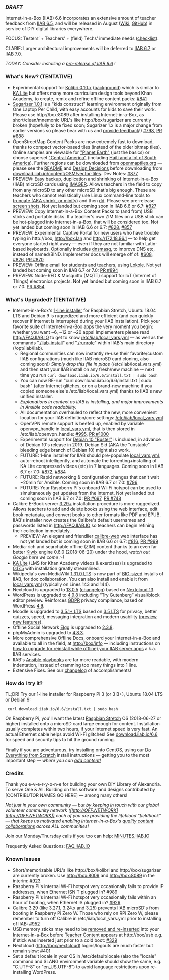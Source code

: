 ### _**DRAFT**_

Internet-in-a-Box (IIAB) 6.6 incorporates an extensive amount of teacher feedback from [IIAB 6.5](https://github.com/iiab/iiab/wiki/IIAB-6.5-Release-Notes), and will be released in August ([Wiki](http://wiki.iiab.io/6.6), [GitHub](https://github.com/iiab/iiab/milestone/3)) in service of DIY digital libraries everywhere.

FOCUS: Testers’ + Teachers’ + (field) Techs’ immediate needs (<a href=https://github.com/iiab/iiab/pull/840>checklist</a>).

CLARIF: Larger architectural improvements will be deferred to [IIAB 6.7](http://wiki.iiab.io/6.7) or [IIAB 7.0](https://github.com/iiab/iiab/milestone/5).

_TODAY: Consider installing a <a href=http://download.iiab.io/6.6>pre-release of IIAB 6.6</a> !_

### What's New? (TENTATIVE)

* Experimental support for [Kolibri 0.10.x](https://blog.learningequality.org/kolibri-v0-10-is-released-4e673398f116) ([background](https://blog.learningequality.org/startwithkolibri-58227e98dde)) which is similar to [KA Lite](https://learningequality.org/ka-lite/) but offers many more curriculum design tools beyond Khan Academy, to create, remix and refine offline content packs:  [#841](https://github.com/iiab/iiab/issues/841#issuecomment-405767755)
* [Sugarizer 1.0.1](http://sugarizer.org) is a "kids construct" learning environment originally from One Laptop Per Child, with easy accounts for kids to save their work.  Please use http://box:8089 after installing Internet-in-a-Box, as short/clean/mnemonic URL's like http://box/sugarizer are currently broken (hopefully to be fixed soon; Sugarizer 1.x is a major change from earlier versions so please bear with us and [provide feedback](http://FAQ.IIAB.IO#What_are_the_best_places_for_community_support.3F)!)  [#798](https://github.com/iiab/iiab/issues/798#issuecomment-405609004), [PR #888](https://github.com/iiab/iiab/pull/888#issuecomment-404370082)
* OpenStreetMap Content Packs are now extremely fast to download, thanks to compact vector-based tiles (instead of the older bitmap tiles).  Online samples are viewable for ["Planet Earth"](http://medbox.iiab.me/modules/en-osm-omt-min/) (just the basics) or choose superset ["Central America"](http://medbox.iiab.me/modules/en-osm-omt-central-am/) (including [Haiti and a lot of South America](https://openmaptiles.com/downloads/central-america/)).  Further regions can be downloaded from [openmaptiles.org](https://openmaptiles.com/downloads/planet/) &mdash; please see the [README](https://github.com/iiab/iiab-factory/blob/master/content/vector-tiles/README.md) and [Design Decisions](https://github.com/iiab/iiab-factory/blob/master/content/vector-tiles/Design-Decisions.md) before downloading from [download.iiab.io/content/OSM/vector-tiles](http://download.iiab.io/content/OSM/vector-tiles/).  Dev Notes:  [#877](https://github.com/iiab/iiab/issues/877#issuecomment-405935272)
* PREVIEW: Easy backup, duplication and shrinking of Internet-in-a-Box (IIAB) microSD cards using [IMAGER](http://download.iiab.io/packages/imager/).  Allows teachers in the field to copy from any microSD to any other microSD that's big enough.  These are teachers who cannot realistically use Linux command-line tools to [truncate (AKA shrink, or minify)](https://github.com/iiab/iiab-factory/tree/master/box/rpi) and then [dd](https://www.linuxnix.com/what-you-should-know-about-linux-dd-command/).  Please see pre-release [screen shots](https://github.com/iiab/iiab-factory/blob/master/box/rpi/imager/docs/README.md).  Not yet landed but coming soon in IIAB 6.6 or 6.7:  [#827](https://github.com/iiab/iiab/issues/827)
* PREVIEW: Copy Internet-in-a-Box Content Packs to (and from) USB sticks and portable disks.  If a teacher's own ZIM files on a USB stick can be hot-plugged into Internet-in-a-Box, that will be considered too.  Not yet landed but coming soon in IIAB 6.6 or 6.7:  [#828](https://github.com/iiab/iiab/issues/828), [#857](https://github.com/iiab/iiab/issues/857)
* PREVIEW: Experimental Captive Portal for new users who have trouble typing in http://box, http://box.lan and http://172.18.96.1 &mdash; to help get everyone started right away &mdash; even if they are not familiar with Latin-based keyboards.  Optionally includes [dnsmasq](https://github.com/iiab/iiab/blob/master/vars/local_vars_medium.yml#L50-L58), to improve DNS etc, instead of named/BIND.  Implementer docs will emerge off of:  [#608](https://github.com/iiab/iiab/issues/608), [#826](https://github.com/iiab/iiab/issues/826), [PR #870](https://github.com/iiab/iiab/pull/870#issuecomment-406869713)
* PREVIEW: Offline email for students and teachers, using [Lokole](https://ascoderu.ca/).  Not yet landed but coming soon in IIAB 6.7 or 7.0:  [PR #894](https://github.com/iiab/iiab/pull/894)
* PREVIEW: Node-RED & Mosquitto (MQTT) support for IoT (Internet of Things) electronics projects.  Not yet landed but coming soon in IIAB 6.7 or 7.0:  [PR #854](https://github.com/iiab/iiab/pull/854)

### What's Upgraded? (TENTATIVE)

* Internet-in-a-Box's [1-line installer](http://download.iiab.io/6.6/) for Raspbian Stretch, Ubuntu 18.04 LTS and Debian 9 is ruggedized and more efficient (and can quickly recover if Internet is interrupted during your IIAB installation).  Pick your favorite suite of Internet-in-a-Box apps the very moment you begin: whether you want ~6, ~12 or ~20 apps!  Implementers please read http://FAQ.IIAB.IO to get to know [/etc/iiab/local_vars.yml](http://wiki.iiab.io/local_vars.yml) — as well as the commands "[./iiab-install](https://github.com/iiab/iiab/blob/master/iiab-install)" and "[./runrole](https://github.com/iiab/iiab/blob/master/runrole)" within IIAB's main directory (/opt/iiab/iiab).
  * Regional communities can now instantly re-use their favorite/custom IIAB configurations (much like IIAB microSD card cloning, also coming soon!)  *Simply drop this file in place* (/etc/iiab/local_vars.yml) and then start your IIAB install on any fresh/new machine -- next time you run `curl download.iiab.io/6.6/install.txt | sudo bash`
  * You can now RE-run "curl download.iiab.io/6.6/install.txt | sudo bash" (after Internet glitches, or on a brand-new machine if you copied someone else's /etc/iiab/local_vars.yml) thanks to IIAB's new unified installer.
  * *Explanations in context as IIAB is installing, and major improvements in Ansible code readability.*
  * All documentation overhauled to reflect the new, more convenient location for your IIAB definition/core settings: [/etc/iiab/local_vars.yml](http://wiki.laptop.org/go/IIAB/local_vars.yml)
  * OpenVPN remote support is beefed up, enabled by variable openvpn_handle in [local_vars.yml](http://wiki.laptop.org/go/IIAB/local_vars.yml), that is then stored in /etc/iiab/openvpn_handle:  [#995](https://github.com/iiab/iiab/issues/995), [PR #1000](https://github.com/iiab/iiab/pull/1000)
  * Experimental support for [Debian 10 "Buster"](https://www.debian.org/devel/debian-installer/) is included, in advance of Debian 10's release in 2019.  Debian Sid (AKA the "unstable" bleeding edge branch of Debian 10) might also work.
  * FUTURE: 1-line installer for IIAB should pre-populate [local_vars.yml](wiki.iiab.io/local_vars.yml), auto-reboot intelligently, and automate the torrenting+installing of KA Lite compressed videos (etc) in 7 languages.  Coming soon in IIAB 6.7 or 7.0:  [#872](https://github.com/iiab/iiab/issues/872), [#884](https://github.com/iiab/iiab/issues/884)
  * FUTURE: Rapid networking & configuration changes that can't wait ~20min for Ansible.  Coming soon in IIAB 6.7 or 7.0:  [#796](https://github.com/iiab/iiab/issues/796)
  * FUTURE: Your Raspberry Pi's onboard Wi-Fi hotspot can be used to simultaneously get updates from the Internet.  Not yet landed but coming soon in IIAB 6.7 or 7.0:  [PR #697](https://github.com/iiab/iiab/pull/697), [PR #748](https://github.com/iiab/iiab/pull/748)
* Calibre E-Book server [3.29+](https://calibre-ebook.com/whats-new) installation procedure is more ruggedized.  Allows teachers to add and delete books using the web interface, edit book metadata, and convert books to other formats like PDF and EPUB.  IIAB's installer now creates the Calibre's default usernames and passwords listed in http://FAQ.IIAB.IO so teachers can begin refining their collection immediately.
  * PREVIEW: An elegant and friendlier [calibre-web](https://github.com/janeczku/calibre-web) web interface has not yet landed but is coming soon in IIAB 6.6 or 6.7:  [#816](https://github.com/iiab/iiab/issues/816), [PR #999](https://github.com/iiab/iiab/pull/999)
* Media-rich and searchable offline (ZIM) content thanks to an even far better [Kiwix](http://www.kiwix.org/) engine 0.6.0 (2018-06-20) under the hood, _watch out Google here we come :-)_
* [KA Lite](http://ka-lite.readthedocs.io/en/latest/installguide/release_notes.html) (LMS for Khan Academy videos & exercises) is upgraded to [0.17.5](https://github.com/learningequality/ka-lite/releases/tag/v0.17.5) with installation greatly streamlined.
* Wikipedia's own MediaWiki [1.31.0 LTS](https://www.mediawiki.org/wiki/MediaWiki_1.31) is now part of [BIG-sized](http://wiki.iiab.io/local_vars_big.yml) installs of IIAB, for doc collaboration.  You can also install and enable it from [local_vars.yml](http://wiki.iiab.io/local_vars.yml) (typically on Lines 143 and 144).
* Nextcloud is upgraded to [13.0.5](https://nextcloud.com/blog/nextcloud-13.0.5-and-12.0.10-secure-and-stabilize-your-server/) ([changelog](https://nextcloud.com/changelog/)) based on [Nextcloud 13](https://nextcloud.com/blog/nextcloud-13-brings-secure-file-sync-and-collaboration-to-the-next-level/).
* WordPress is upgraded to [4.9.8](https://wordpress.org/news/2018/08/wordpress-4-9-8-maintenance-release/) including “Try Gutenberg” visual/block editor preview.  Reinforces [GDPR](https://en.wikipedia.org/wiki/General_Data_Protection_Regulation) privacy compliance, based on WordPress [4.9](https://wordpress.org/news/2017/11/tipton/).
* Moodle is upgraded to [3.5.1+ LTS](https://docs.moodle.org/dev/Moodle_3.5.1_release_notes) based on [3.5 LTS](https://docs.moodle.org/dev/Moodle_3.5_release_notes) for privacy, better quizzes, speed, messaging integration and modern usability ([preview](https://www.moodlenews.com/2018/privacy-better-quizzes-faster-and-modern-the-latest-scoop-on-moodle-3-5/), [new features](https://docs.moodle.org/35/en/New_features)).
* Offline Social Network [Elgg](http://learn.elgg.org/en/2.3/) is upgraded to [2.3.8](https://github.com/Elgg/Elgg/blob/2.3.8/CHANGELOG.md).
* phpMyAdmin is upgraded to [4.8.3](https://www.phpmyadmin.net/news/).
* More comprehensive Offline Docs, onboard your Internet-in-a-Box and available to all in the field, at [http://box/info](http://box/info) &mdash; including instructions on [how to upgrade (or reinstall while offline) your IIAB server apps](http://FAQ.IIAB.IO#Can_I_upgrade_or_reinstall_server_apps.3F) a.k.a. IIAB services.
* IIAB's [Ansible playbooks](https://github.com/iiab/iiab/tree/master/roles) are far more readable, with modern indentation, instead of cramming too many things into 1 line.
* Extensive Fixes.  See our [changelog](https://github.com/iiab/iiab/milestone/3?closed=1) of accomplishments!

### How do I try it?

TL;DR!  Try our 1-line installer for Raspberry Pi 3 (or 3 B+), Ubuntu 18.04 LTS or Debian 9:

     curl download.iiab.io/6.6/install.txt | sudo bash

On Raspberry Pi, you'll want the latest [Raspbian Stretch](https://www.raspberrypi.org/downloads/raspbian/) OS (2018-06-27 or higher) installed onto a microSD card large enough for content.  Installation usually completes within two hours, if your Internet speed is very fast.  An actual Ethernet cable helps avoid Wi-Fi glitches!  See [download.iiab.io/6.6](http://download.iiab.io/6.6/) for speed and security tips to hit the ground running.

Finally if you are adventurous, try installing onto CentOS, using our [Do Everything from Scratch](https://github.com/iiab/iiab/wiki/IIAB-Installation#do-everything-from-scratch) install instructions &mdash; getting you to the most important step &mdash; _where you can [add content!](https://github.com/iiab/iiab/wiki/IIAB-Installation#add-content)_

### Credits

Thank you e-v-e-r-y-o-n-e for building your own DIY Library of Alexandria.  To serve One & All.  Building on this software and designs contributed by [CONTRIBUTOR NAMES GO HERE] &mdash; among many others!

_Not just in your own community &mdash; but by keeping in touch with our global volunteer community network ([http://OFF.NETWORK](http://OFF.NETWORK)) each of you are providing the lifeblood "fieldback" &mdash; that keeps us motivated enabling Internet-in-a-Box's [quality content collaborations](http://boxing.team) across ALL communities!_

Join our Monday/Thursday calls if you too can help: [MINUTES.IIAB.IO](http://MINUTES.IIAB.IO)

Frequently Asked Questions: [FAQ.IIAB.IO](http://FAQ.IIAB.IO)

### Known Issues

* Short/memorizable URL's like http://box/kolibri and http://box/sugarizer are currently broken.  Use [http://box:8009](http://box:8009) and [http://box:8089](http://box:8089) in the interim:  [#923](https://github.com/iiab/iiab/issues/923)
* Raspberry Pi's internal Wi-Fi hotspot very occasionally fails to provide IP addresses, when Ethernet ISN'T plugged in? 
 [#989](https://github.com/iiab/iiab/issues/989)
* Raspberry Pi's internal Wi-Fi hotspot very occasionally fails within an hour of booting, when Ethernet IS plugged in?  [#926](https://github.com/iiab/iiab/issues/926)
* Calibre 3.29 (like 3.27.1, 3.24.x and 3.25) prevents IIAB microSD's from booting in Raspberry Pi Zero W.  Those who rely on RPi Zero W, please remember to turn off Calibre in /etc/iiab/local_vars.yml prior to installing of IIAB:  [#952](https://github.com/iiab/iiab/issues/952)
* USB memory sticks may need to be [removed and re-inserted](https://github.com/iiab/iiab/issues/329#issuecomment-333330362) into your Internet-in-a-Box before [Teacher Content](http://FAQ.IIAB.IO#Can_teachers_display_their_own_content.3F) appears at http://box/usb e.g. if stick was inserted just prior to a cold boot:  [#329](https://github.com/iiab/iiab/issues/329)
* Nextcloud ([http://box/nextcloud](http://box/nextcloud)) logins/logouts are much faster but remain slow:  [#401](https://github.com/iiab/iiab/issues/401)
* Set a default locale in your OS in /etc/default/locale (also the "locale" command and $LANG environment variable should show the same, e.g. "C.UTF-8" or "en_US.UTF-8") to avoid language restrictions upon re-installing WordPress.